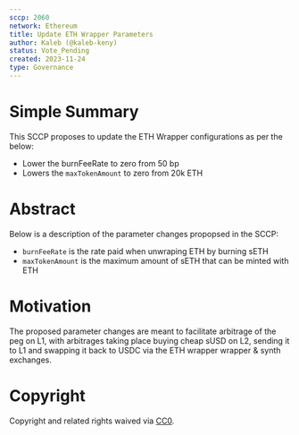 ```yaml
---
sccp: 2060
network: Ethereum
title: Update ETH Wrapper Parameters
author: Kaleb (@kaleb-keny)
status: Vote_Pending
created: 2023-11-24
type: Governance
---
```


# Simple Summary

This SCCP proposes to update the ETH Wrapper configurations as per the below:
- Lower the burnFeeRate to zero from 50 bp
- Lowers the `maxTokenAmount` to zero from 20k ETH

# Abstract

Below is a description of the parameter changes propopsed in the SCCP:
- `burnFeeRate` is the rate paid when unwraping ETH by burning sETH
- `maxTokenAmount` is the maximum amount of sETH that can be minted with ETH

# Motivation

The proposed parameter changes are meant to facilitate arbitrage of the peg on L1, with arbitrages taking place buying cheap sUSD on L2, sending it to L1 and swapping it back to USDC via the ETH wrapper wrapper & synth exchanges. 

# Copyright

Copyright and related rights waived via [CC0](https://creativecommons.org/publicdomain/zero/1.0/).


